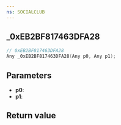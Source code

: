```yaml
---
ns: SOCIALCLUB
---
```

## _0xEB2BF817463DFA28

```c
// 0xEB2BF817463DFA28
Any _0xEB2BF817463DFA28(Any p0, Any p1);
```


## Parameters
* **p0**: 
* **p1**: 

## Return value

